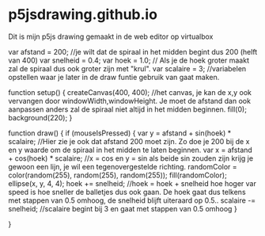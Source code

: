 # p5jsdrawing.github.io
Dit is mijn p5js drawing gemaakt in de web editor op virtualbox

var afstand = 200; //je wilt dat de spiraal in het midden begint dus 200 (helft van 400) 
var snelheid = 0.4;
var hoek = 1.0; // Als je de hoek groter maakt zal de spiraal dus ook groter zijn met "krul".
var scalaire = 3; //variabelen opstellen waar je later in de draw funtie gebruik van gaat maken.

function setup() {
  createCanvas(400, 400); //het canvas, je kan de x,y ook vervangen door windowWidth,windowHeight. Je moet de afstand dan ook aanpassen anders zal de spiraal niet altijd in het midden beginnen.
  fill(0);
  background(220);
}

function draw() {
  if (mouseIsPressed) {
    var y = afstand + sin(hoek) * scalaire; //Hier zie je ook dat afstand 200 moet zijn. Zo doe je 200 bij de x en y waarde om de spiraal in het midden te laten beginnen.
  var x = afstand + cos(hoek) * scalaire; //x = cos en y = sin als beide sin zouden zijn krijg je gewoon een lijn, je wil een tegenovergestelde richting.
  randomColor = color(random(255), random(255), random(255));
  fill(randomColor);
  ellipse(x, y, 4, 4);
  hoek += snelheid; //hoek = hoek + snelheid hoe hoger var speed is hoe sneller de balletjes dus ook gaan. De hoek gaat dus telkens met stappen van 0.5 omhoog, de snelheid blijft uiteraard op 0.5..
  scalaire -= snelheid; //scalaire begint bij 3 en gaat met stappen van 0.5 omhoog
  }

}

